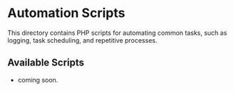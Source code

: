 # Automation Scripts

This directory contains PHP scripts for automating common tasks, such as logging, task scheduling, and repetitive processes.

## Available Scripts

- coming soon.
